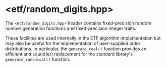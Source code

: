 
# <etf/random_digits.hpp>

The `<etf/random_digits.hpp>` header contains fixed-precision random number
generation functions and fixed-precision integer traits.

These facilities are used internally in the ETF algorithm implementation but may
also be useful for the implementation of user-supplied outer distributions. In
particular, the `generate_real()` function provides an efficient and sound(er)
replacement for the standard library's `generate_canonical()` function.

